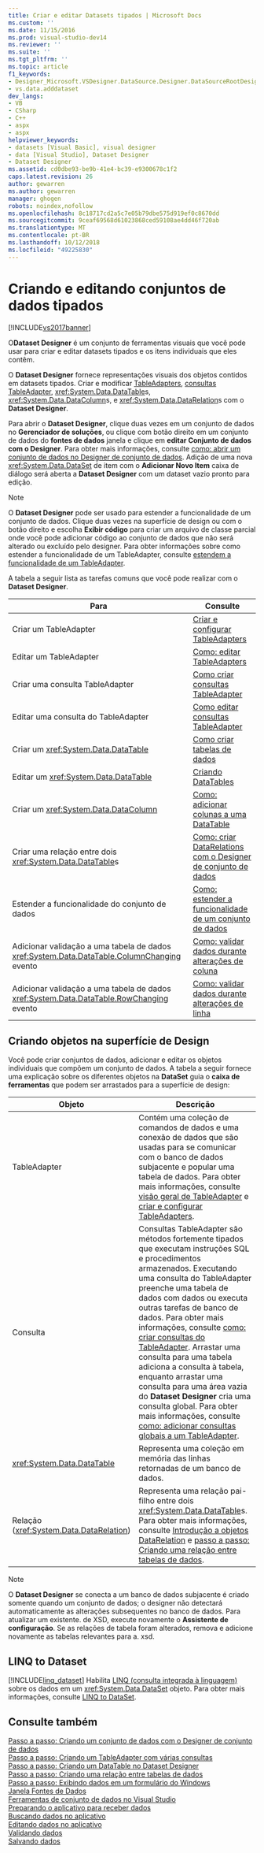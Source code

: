 ```yaml
---
title: Criar e editar Datasets tipados | Microsoft Docs
ms.custom: ''
ms.date: 11/15/2016
ms.prod: visual-studio-dev14
ms.reviewer: ''
ms.suite: ''
ms.tgt_pltfrm: ''
ms.topic: article
f1_keywords:
- Designer_Microsoft.VSDesigner.DataSource.Designer.DataSourceRootDesigner
- vs.data.adddataset
dev_langs:
- VB
- CSharp
- C++
- aspx
- aspx
helpviewer_keywords:
- datasets [Visual Basic], visual designer
- data [Visual Studio], Dataset Designer
- Dataset Designer
ms.assetid: cd0dbe93-be9b-41e4-bc39-e9300678c1f2
caps.latest.revision: 26
author: gewarren
ms.author: gewarren
manager: ghogen
robots: noindex,nofollow
ms.openlocfilehash: 8c18717cd2a5c7e05b79dbe575d919ef0c8670dd
ms.sourcegitcommit: 9ceaf69568d61023868ced59108ae4dd46f720ab
ms.translationtype: MT
ms.contentlocale: pt-BR
ms.lasthandoff: 10/12/2018
ms.locfileid: "49225830"
---
```

# <a name="creating-and-editing-typed-datasets"></a>Criando e editando conjuntos de dados tipados
[!INCLUDE[vs2017banner](../includes/vs2017banner.md)]

O**Dataset Designer** é um conjunto de ferramentas visuais que você pode usar para criar e editar datasets tipados e os itens individuais que eles contêm.  
  
 O **Dataset Designer** fornece representações visuais dos objetos contidos em datasets tipados. Criar e modificar [TableAdapters](../data-tools/tableadapter-overview.md), [consultas TableAdapter](../data-tools/how-to-create-tableadapter-queries.md), <xref:System.Data.DataTable>s, <xref:System.Data.DataColumn>s, e <xref:System.Data.DataRelation>s com o **Dataset Designer**.  
  
 Para abrir o **Dataset Designer**, clique duas vezes em um conjunto de dados no **Gerenciador de soluções**, ou clique com botão direito em um conjunto de dados do **fontes de dados** janela e clique em **editar Conjunto de dados com o Designer**. Para obter mais informações, consulte [como: abrir um conjunto de dados no Designer de conjunto de dados](http://msdn.microsoft.com/library/36fc266f-365b-42cb-aebb-c993dc2c47c3). Adição de uma nova <xref:System.Data.DataSet> de item com o **Adicionar Novo Item** caixa de diálogo será aberta a **Dataset Designer** com um dataset vazio pronto para edição.  
  
> [!NOTE]
>  O **Dataset Designer** pode ser usado para estender a funcionalidade de um conjunto de dados. Clique duas vezes na superfície de design ou com o botão direito e escolha **Exibir código** para criar um arquivo de classe parcial onde você pode adicionar código ao conjunto de dados que não será alterado ou excluído pelo designer. Para obter informações sobre como estender a funcionalidade de um TableAdapter, consulte [estendem a funcionalidade de um TableAdapter](../data-tools/extend-the-functionality-of-a-tableadapter.md).  
  
 A tabela a seguir lista as tarefas comuns que você pode realizar com o **Dataset Designer**.  
  
|Para|Consulte|  
|--------|---------|  
|Criar um TableAdapter|[Criar e configurar TableAdapters](../data-tools/create-and-configure-tableadapters.md)|  
|Editar um TableAdapter|[Como: editar TableAdapters](http://msdn.microsoft.com/library/ca178745-e35a-45f1-a395-23cddfd8f855)|  
|Criar uma consulta TableAdapter|[Como criar consultas TableAdapter](../data-tools/how-to-create-tableadapter-queries.md)|  
|Editar uma consulta do TableAdapter|[Como editar consultas TableAdapter](../data-tools/how-to-edit-tableadapter-queries.md)|  
|Criar um <xref:System.Data.DataTable>|[Como criar tabelas de dados](../data-tools/how-to-create-data-tables.md)|  
|Editar um <xref:System.Data.DataTable>|[Criando DataTables](../data-tools/designing-datatables.md)|  
|Criar um <xref:System.Data.DataColumn>|[Como: adicionar colunas a uma DataTable](http://msdn.microsoft.com/library/8ca21f77-b99a-47a7-a656-7cfd7a1bd9df)|  
|Criar uma relação entre dois <xref:System.Data.DataTable>s|[Como: criar DataRelations com o Designer de conjunto de dados](http://msdn.microsoft.com/library/a3ab4803-0b50-4b74-9920-ab20bfbf1aa2)|  
|Estender a funcionalidade do conjunto de dados|[Como: estender a funcionalidade de um conjunto de dados](http://msdn.microsoft.com/library/dfbc21eb-7ea2-4942-addd-49677f5493be)|  
|Adicionar validação a uma tabela de dados <xref:System.Data.DataTable.ColumnChanging> evento|[Como: validar dados durante alterações de coluna](http://msdn.microsoft.com/library/a2680600-67b6-4a40-a77e-b5bc638281c5)|  
|Adicionar validação a uma tabela de dados <xref:System.Data.DataTable.RowChanging> evento|[Como: validar dados durante alterações de linha](http://msdn.microsoft.com/library/afc03c77-dfed-4302-9376-929400468ecc)|  
  
## <a name="creating-objects-on-the-design-surface"></a>Criando objetos na superfície de Design  
 Você pode criar conjuntos de dados, adicionar e editar os objetos individuais que compõem um conjunto de dados. A tabela a seguir fornece uma explicação sobre os diferentes objetos na **DataSet** guia o **caixa de ferramentas** que podem ser arrastados para a superfície de design:  
  
|Objeto|Descrição|  
|------------|-----------------|  
|TableAdapter|Contém uma coleção de comandos de dados e uma conexão de dados que são usadas para se comunicar com o banco de dados subjacente e popular uma tabela de dados. Para obter mais informações, consulte [visão geral de TableAdapter](../data-tools/tableadapter-overview.md) e [criar e configurar TableAdapters](../data-tools/create-and-configure-tableadapters.md).|  
|Consulta|Consultas TableAdapter são métodos fortemente tipados que executam instruções SQL e procedimentos armazenados. Executando uma consulta do TableAdapter preenche uma tabela de dados com dados ou executa outras tarefas de banco de dados. Para obter mais informações, consulte [como: criar consultas do TableAdapter](../data-tools/how-to-create-tableadapter-queries.md). Arrastar uma consulta para uma tabela adiciona a consulta à tabela, enquanto arrastar uma consulta para uma área vazia do **Dataset Designer** cria uma consulta global. Para obter mais informações, consulte [como: adicionar consultas globais a um TableAdapter](../data-tools/how-to-add-global-queries-to-a-tableadapter.md).|  
|<xref:System.Data.DataTable>|Representa uma coleção em memória das linhas retornadas de um banco de dados.|  
|Relação (<xref:System.Data.DataRelation>)|Representa uma relação pai-filho entre dois <xref:System.Data.DataTable>s. Para obter mais informações, consulte [Introdução a objetos DataRelation](http://msdn.microsoft.com/library/89d8a881-8265-41f2-a88b-61311ab06192) e [passo a passo: Criando uma relação entre tabelas de dados](http://msdn.microsoft.com/library/9b3f1c87-7098-4ed4-a710-cde8f8059f82).|  
  
> [!NOTE]
>  O **Dataset Designer** se conecta a um banco de dados subjacente é criado somente quando um conjunto de dados; o designer não detectará automaticamente as alterações subsequentes no banco de dados. Para atualizar um existente. de XSD, execute novamente o **Assistente de configuração**. Se as relações de tabela foram alterados, remova e adicione novamente as tabelas relevantes para a. xsd.  
  
## <a name="linq-to-dataset"></a>LINQ to Dataset  
 [!INCLUDE[linq_dataset](../includes/linq-dataset-md.md)] Habilita [LINQ (consulta integrada à linguagem)](http://msdn.microsoft.com/library/a73c4aec-5d15-4e98-b962-1274021ea93d) sobre os dados em um <xref:System.Data.DataSet> objeto. Para obter mais informações, consulte [LINQ to DataSet](http://msdn.microsoft.com/library/743e3755-3ecb-45a2-8d9b-9ed41f0dcf17).  
  
## <a name="see-also"></a>Consulte também  
 [Passo a passo: Criando um conjunto de dados com o Designer de conjunto de dados](../data-tools/walkthrough-creating-a-dataset-with-the-dataset-designer.md)   
 [Passo a passo: Criando um TableAdapter com várias consultas](../data-tools/walkthrough-creating-a-tableadapter-with-multiple-queries.md)   
 [Passo a passo: Criando um DataTable no Dataset Designer](../data-tools/walkthrough-creating-a-datatable-in-the-dataset-designer.md)   
 [Passo a passo: Criando uma relação entre tabelas de dados](http://msdn.microsoft.com/library/9b3f1c87-7098-4ed4-a710-cde8f8059f82)   
 [Passo a passo: Exibindo dados em um formulário do Windows](../data-tools/walkthrough-displaying-data-on-a-windows-form.md)   
 [Janela Fontes de Dados](http://msdn.microsoft.com/library/0d20f699-cc95-45b3-8ecb-c7edf1f67992)   
 [Ferramentas de conjunto de dados no Visual Studio](../data-tools/dataset-tools-in-visual-studio.md)   
 [Preparando o aplicativo para receber dados](http://msdn.microsoft.com/library/c17bdb7e-c234-4f2f-9582-5e55c27356ad)   
 [Buscando dados no aplicativo](../data-tools/fetching-data-into-your-application.md)   
 [Editando dados no aplicativo](../data-tools/editing-data-in-your-application.md)   
 [Validando dados](http://msdn.microsoft.com/library/b3a9ee4e-5d4d-4411-9c56-c811f2b4ee7e)   
 [Salvando dados](../data-tools/saving-data.md)